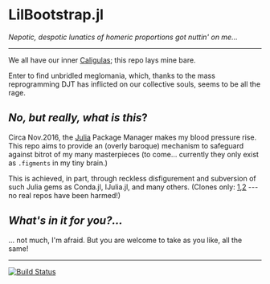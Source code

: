 # LilBootstrap.jl
_Nepotic, despotic lunatics of homeric proportions got nuttin' on me..._

------------------------

We all have our inner [Caligulas](https://www.google.com/search?q=caligula+little+boots); this repo lays mine bare.

Enter to find unbridled meglomania, which, thanks to the mass reprogramming DJT has inflicted on our collective souls, seems to be all the rage.

## _No, but really, what is this_?
Circa Nov.2016, the [Julia](http://julialang.org/) Package Manager makes my blood pressure rise.  This repo aims to provide an (overly baroque) mechanism to safeguard against bitrot  of my many masterpieces (to come... currently they only exist as `.figments` in my tiny brain.)

This is achieved, in part, through reckless disfigurement and subversion of such Julia gems as Conda.jl, IJulia.jl, and many others. (Clones only: [1](https://github.com/lilinjn/Conda.jl),[2](https://github.com/lilinjn/IJulia.jl) --- no real repos have been harmed!)

## _What's in it for you?..._
... not much, I'm afraid. But you are welcome to take as you like, all the same!

-----------------------------

[![Build Status](https://travis-ci.org/lilinjn/LilBootstrap.jl.svg?branch=master)](https://travis-ci.org/lilinjn/LilBootstrap.jl)